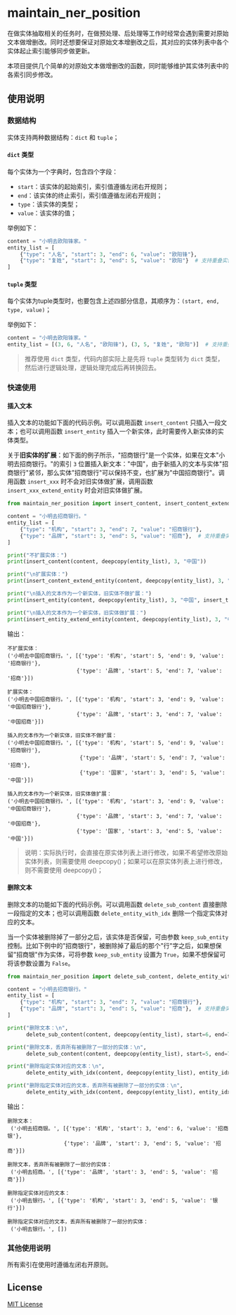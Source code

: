 # maintain_ner_position

在做实体抽取相关的任务时，在做预处理、后处理等工作时经常会遇到需要对原始文本做增删改。同时还想要保证对原始文本增删改之后，其对应的实体列表中各个实体起止索引能够同步做更新。

本项目提供几个简单的对原始文本做增删改的函数，同时能够维护其实体列表中的各索引同步修改。

## 使用说明

### 数据结构

实体支持两种数据结构：`dict` 和 `tuple`；

#### `dict` 类型

每个实体为一个字典时，包含四个字段：

* `start`：该实体的起始索引，索引值遵循左闭右开规则；
* `end`：该实体的终止索引，索引值遵循左闭右开规则；
* `type`：该实体的类型；
* `value`：该实体的值；

举例如下：

```python
content = "小明去欧阳锋家。"
entity_list = [
    {"type": "人名", "start": 3, "end": 6, "value": "欧阳锋"},
    {"type": "复姓", "start": 3, "end": 5, "value": "欧阳"}  # 支持重叠实体
]
```

#### `tuple` 类型

每个实体为tuple类型时，也要包含上述四部分信息，其顺序为：`(start, end, type, value)`；

举例如下：

```python
content = "小明去欧阳锋家。"
entity_list = [(3, 6, "人名", "欧阳锋"), (3, 5, "复姓", "欧阳")]  # 支持重叠实体
```

> 推荐使用 `dict` 类型，代码内部实际上是先将 `tuple` 类型转为 `dict` 类型，然后进行逻辑处理，逻辑处理完成后再转换回去。

### 快速使用

#### 插入文本

插入文本的功能如下面的代码示例。可以调用函数 `insert_content` 只插入一段文本；也可以调用函数 `insert_entity` 插入一个新实体，此时需要传入新实体的实体类型。

关于**旧实体的扩展**：如下面的例子所示，"招商银行"是一个实体，如果在文本"小明去招商银行。"的索引 `3` 位置插入新文本："中国"，由于新插入的文本与实体"招商银行"紧邻，那么实体"招商银行"可以保持不变，也扩展为"中国招商银行"。调用函数 `insert_xxx` 时不会对旧实体做扩展，调用函数 `insert_xxx_extend_entity` 时会对旧实体做扩展。

```python
from maintain_ner_position import insert_content, insert_content_extend_entity

content = "小明去招商银行。"
entity_list = [
    {"type": "机构", "start": 3, "end": 7, "value": "招商银行"},
    {"type": "品牌", "start": 3, "end": 5, "value": "招商"},  # 支持重叠实体
]

print("不扩展实体：")
print(insert_content(content, deepcopy(entity_list), 3, "中国"))

print("\n扩展实体：")
print(insert_content_extend_entity(content, deepcopy(entity_list), 3, "中国"))

print("\n插入的文本作为一个新实体，旧实体不做扩展：")
print(insert_entity(content, deepcopy(entity_list), 3, "中国", insert_type="国家"))

print("\n插入的文本作为一个新实体，旧实体做扩展：")
print(insert_entity_extend_entity(content, deepcopy(entity_list), 3, "中国", insert_type="国家"))
```

输出：

```
不扩展实体：
('小明去中国招商银行。', [{'type': '机构', 'start': 5, 'end': 9, 'value': '招商银行'},
                      {'type': '品牌', 'start': 5, 'end': 7, 'value': '招商'}])

扩展实体：
('小明去中国招商银行。', [{'type': '机构', 'start': 3, 'end': 9, 'value': '中国招商银行'},
                      {'type': '品牌', 'start': 3, 'end': 7, 'value': '中国招商'}])

插入的文本作为一个新实体，旧实体不做扩展：
('小明去中国招商银行。', [{'type': '机构', 'start': 5, 'end': 9, 'value': '招商银行'},
                       {'type': '品牌', 'start': 5, 'end': 7, 'value': '招商'},
                       {'type': '国家', 'start': 3, 'end': 5, 'value': '中国'}])

插入的文本作为一个新实体，旧实体做扩展：
('小明去中国招商银行。', [{'type': '机构', 'start': 3, 'end': 9, 'value': '中国招商银行'},
                      {'type': '品牌', 'start': 3, 'end': 7, 'value': '中国招商'},
                      {'type': '国家', 'start': 3, 'end': 5, 'value': '中国'}])
```

> 说明：实际执行时，会直接在原实体列表上进行修改，如果不希望修改原始实体列表，则需要使用 deepcopy()；如果可以在原实体列表上进行修改，则不需要使用 deepcopy()；

#### 删除文本

删除文本的功能如下面的代码示例。可以调用函数 `delete_sub_content` 直接删除一段指定的文本；也可以调用函数 `delete_entity_with_idx` 删除一个指定实体对应的文本。

当一个实体被删除掉了一部分之后，该实体是否保留，可由参数 `keep_sub_entity` 控制。比如下例中的"招商银行"，被删除掉了最后的那个"行"字之后，如果想保留"招商银"作为实体，可将参数 `keep_sub_entity` 设置为 `True`，如果不想保留可将该参数设置为 `False`。

```python
from maintain_ner_position import delete_sub_content, delete_entity_with_idx

content = "小明去招商银行。"
entity_list = [
    {"type": "机构", "start": 3, "end": 7, "value": "招商银行"},
    {"type": "品牌", "start": 3, "end": 5, "value": "招商"},  # 支持重叠实体
]

print("删除文本：\n",
      delete_sub_content(content, deepcopy(entity_list), start=6, end=7, keep_sub_entity=True))

print("删除文本，丢弃所有被删除了一部分的实体：\n",
      delete_sub_content(content, deepcopy(entity_list), start=5, end=7, keep_sub_entity=False))

print("删除指定实体对应的文本：\n",
      delete_entity_with_idx(content, deepcopy(entity_list), entity_idx=1, keep_sub_entity=True))

print("删除指定实体对应的文本，丢弃所有被删除了一部分的实体：\n",
      delete_entity_with_idx(content, deepcopy(entity_list), entity_idx=1, keep_sub_entity=False))
```

输出：

```
删除文本：
 ('小明去招商银。', [{'type': '机构', 'start': 3, 'end': 6, 'value': '招商银'},
                  {'type': '品牌', 'start': 3, 'end': 5, 'value': '招商'}])

删除文本，丢弃所有被删除了一部分的实体：
 ('小明去招商。', [{'type': '品牌', 'start': 3, 'end': 5, 'value': '招商'}])

删除指定实体对应的文本：
 ('小明去银行。', [{'type': '机构', 'start': 3, 'end': 5, 'value': '银行'}])

删除指定实体对应的文本，丢弃所有被删除了一部分的实体：
 ('小明去银行。', [])
```

### 其他使用说明

所有索引在使用时遵循左闭右开原则。

## License

[MIT License](./LICENSE)
